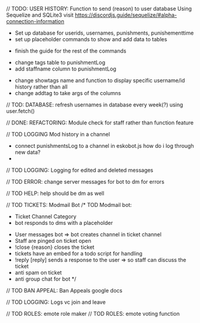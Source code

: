 // TODO: USER HISTORY: Function to send (reason) to user database
Using Sequelize and SQLite3
visit https://discordjs.guide/sequelize/#alpha-connection-information

+ Set up database for userids, usernames, punishments, punishementtime
+ set up placeholder commands to show and add data to tables

- finish the guide for the rest of the commands

+ change tags table to punishmentLog
+ add staffname column to punishmentLog

- change showtags name and function to display specific username/id history rather than all
- change addtag to take args of the columns

// TOD: DATABASE: refresh usernames in database every week(?) using user.fetch()

// DONE: REFACTORING: Module check for staff rather than function feature

// TOD LOGGING Mod history in a channel
- connect punishmentsLog to a channel in eskobot.js
how do i log through new data?
-

// TOD LOGGING: Logging for edited and deleted messages

// TOD ERROR: change server messages for bot to dm for errors

// TOD HELP: help should be dm as well

// TOD TICKETS: Modmail Bot
/* TOD Modmail bot:
+ Ticket Channel Category
+ bot responds to dms with a placeholder
- User messages bot => bot creates channel in ticket channel
- Staff are pinged on ticket open
- !close {reason} closes the ticket
- tickets have an embed for a todo script for handling
- !reply [reply] sends a response to the user => so staff can discuss the ticket
- anti spam on ticket
- anti group chat for bot */

// TOD BAN APPEAL: Ban Appeals google docs

// TOD LOGGING: Logs vc join and leave

// TOD ROLES: emote role maker
// TOD ROLES: emote voting function